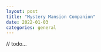 ```yaml
---
layout: post
title: "Mystery Mansion Companion"
date: 2022-01-03
categories: general
---
```


// todo...
